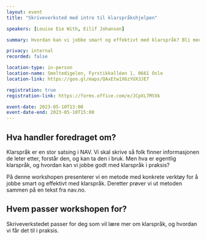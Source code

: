 ```yaml
---
layout: event
title: "Skriveverksted med intro til klarspråkshjelpen"

speakers: [Louise Eie With, Eilif Johansen]

summary: Hvordan kan vi jobbe smart og effektivt med klarspråk? Bli med på praktisk skriveverksted.

privacy: internal
recorded: false

location-type: in-person
location-name: Smeltedigelen, Fyrstikkalléen 1, 0661 Oslo
location-link: https://goo.gl/maps/QAxEtw1X6zYUX3JE7

registration: true
registration-link: https://forms.office.com/e/JCpXL7MtXk

event-date: 2023-05-10T13:00
event-date-end: 2023-05-10T15:00
---
```


## Hva handler foredraget om?
Klarspråk er en stor satsing i NAV. Vi skal skrive så folk finner informasjonen de leter etter, forstår den, og kan ta den i bruk. Men hva er egentlig klarspråk, og hvordan kan vi jobbe godt med klarspråk i praksis? 

På denne workshopen presenterer vi en metode med konkrete verktøy for å jobbe smart og effektivt med klarspråk. Deretter prøver vi ut metoden sammen på en tekst fra nav.no.

## Hvem passer workshopen for?
Skriveverkstedet passer for deg som vil lære mer om klarspråk, og hvordan vi får det til i praksis.
